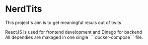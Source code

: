# NerdTits
This project's aim is to get meaningful resuls out of twits    

ReactJS is used for frontend development and Djnago for backend    
All dependies are makaged in one single ````docker-compose``` file.
